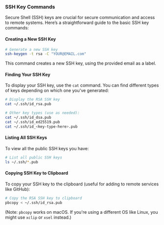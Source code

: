 ### SSH Key Commands

Secure Shell (SSH) keys are crucial for secure communication and access to remote systems. Here’s a straightforward guide to the basic SSH key commands:

#### Creating a New SSH Key

```zsh
# Generate a new SSH key
ssh-keygen -t rsa -C "YOUR@EMAIL.com"
```

This command creates a new SSH key, using the provided email as a label.

#### Finding Your SSH Key

To display your SSH key, use the `cat` command. You can find different types of keys depending on which one you've generated:

```zsh
# Display the RSA SSH key
cat ~/.ssh/id_rsa.pub

# Other key types (use as needed):
cat ~/.ssh/id_dsa.pub
cat ~/.ssh/id_ed25519.pub
cat ~/.ssh/id_<key-type-here>.pub
```

#### Listing All SSH Keys

To view all the public SSH keys you have:

```zsh
# List all public SSH keys
ls ~/.ssh/*.pub
```

#### Copying SSH Key to Clipboard

To copy your SSH key to the clipboard (useful for adding to remote services like GitHub):

```zsh
# Copy the RSA SSH key to clipboard
pbcopy < ~/.ssh/id_rsa.pub
```

(Note: `pbcopy` works on macOS. If you're using a different OS like Linux, you might use `xclip` or `xsel` instead.)
